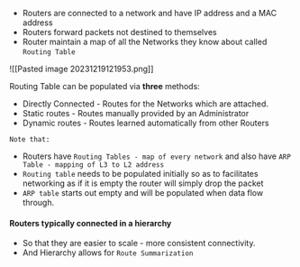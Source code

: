 + Routers are connected to a network and have IP address and a MAC address
+ Routers forward packets not destined to themselves
+ Router maintain a map of all the Networks they know about called `Routing Table`

![[Pasted image 20231219121953.png]]


Routing Table can be populated via **three** methods:
+ Directly Connected - Routes for the Networks which are attached.
+ Static routes - Routes manually provided by an Administrator
+ Dynamic routes - Routes learned automatically from other Routers

`Note that:`
+ Routers have `Routing Tables - map of every network` and also have `ARP Table - mapping of L3 to L2 address` 
+ `Routing table` needs to be populated initially so as to facilitates networking as if it is empty the router will simply drop the packet
+ `ARP table` starts out empty and will be populated when data flow through.

#### Routers typically connected in a hierarchy 
+ So that they are easier to scale - more consistent connectivity.
+ And Hierarchy allows for `Route Summarization`
